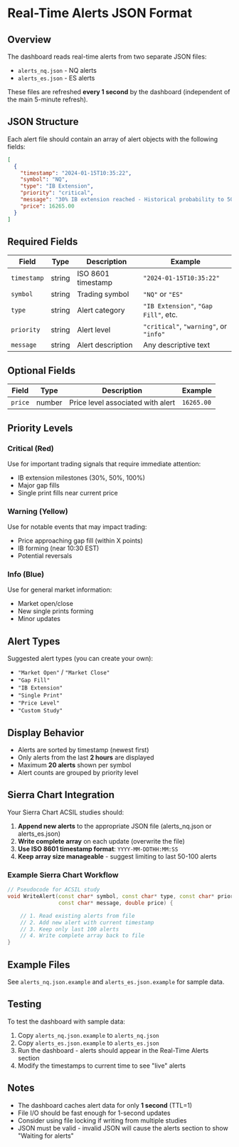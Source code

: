 # Real-Time Alerts JSON Format

## Overview
The dashboard reads real-time alerts from two separate JSON files:
- `alerts_nq.json` - NQ alerts
- `alerts_es.json` - ES alerts

These files are refreshed **every 1 second** by the dashboard (independent of the main 5-minute refresh).

## JSON Structure

Each alert file should contain an array of alert objects with the following fields:

```json
[
  {
    "timestamp": "2024-01-15T10:35:22",
    "symbol": "NQ",
    "type": "IB Extension",
    "priority": "critical",
    "message": "30% IB extension reached - Historical probability to 50%: 65%",
    "price": 16265.00
  }
]
```

## Required Fields

| Field | Type | Description | Example |
|-------|------|-------------|---------|
| `timestamp` | string | ISO 8601 timestamp | `"2024-01-15T10:35:22"` |
| `symbol` | string | Trading symbol | `"NQ"` or `"ES"` |
| `type` | string | Alert category | `"IB Extension"`, `"Gap Fill"`, etc. |
| `priority` | string | Alert level | `"critical"`, `"warning"`, or `"info"` |
| `message` | string | Alert description | Any descriptive text |

## Optional Fields

| Field | Type | Description | Example |
|-------|------|-------------|---------|
| `price` | number | Price level associated with alert | `16265.00` |

## Priority Levels

### Critical (Red)
Use for important trading signals that require immediate attention:
- IB extension milestones (30%, 50%, 100%)
- Major gap fills
- Single print fills near current price

### Warning (Yellow)
Use for notable events that may impact trading:
- Price approaching gap fill (within X points)
- IB forming (near 10:30 EST)
- Potential reversals

### Info (Blue)
Use for general market information:
- Market open/close
- New single prints forming
- Minor updates

## Alert Types

Suggested alert types (you can create your own):
- `"Market Open"` / `"Market Close"`
- `"Gap Fill"`
- `"IB Extension"`
- `"Single Print"`
- `"Price Level"`
- `"Custom Study"`

## Display Behavior

- Alerts are sorted by timestamp (newest first)
- Only alerts from the last **2 hours** are displayed
- Maximum **20 alerts** shown per symbol
- Alert counts are grouped by priority level

## Sierra Chart Integration

Your Sierra Chart ACSIL studies should:

1. **Append new alerts** to the appropriate JSON file (alerts_nq.json or alerts_es.json)
2. **Write complete array** on each update (overwrite the file)
3. **Use ISO 8601 timestamp format**: `YYYY-MM-DDTHH:MM:SS`
4. **Keep array size manageable** - suggest limiting to last 50-100 alerts

### Example Sierra Chart Workflow

```cpp
// Pseudocode for ACSIL study
void WriteAlert(const char* symbol, const char* type, const char* priority,
                const char* message, double price) {

    // 1. Read existing alerts from file
    // 2. Add new alert with current timestamp
    // 3. Keep only last 100 alerts
    // 4. Write complete array back to file
}
```

## Example Files

See `alerts_nq.json.example` and `alerts_es.json.example` for sample data.

## Testing

To test the dashboard with sample data:
1. Copy `alerts_nq.json.example` to `alerts_nq.json`
2. Copy `alerts_es.json.example` to `alerts_es.json`
3. Run the dashboard - alerts should appear in the Real-Time Alerts section
4. Modify the timestamps to current time to see "live" alerts

## Notes

- The dashboard caches alert data for only **1 second** (TTL=1)
- File I/O should be fast enough for 1-second updates
- Consider using file locking if writing from multiple studies
- JSON must be valid - invalid JSON will cause the alerts section to show "Waiting for alerts"
